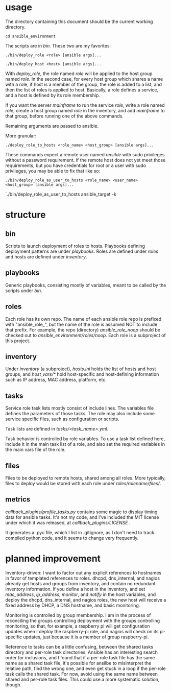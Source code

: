 # usage

The directory containing this document should be the current working directory.

  `cd ansible_environment`

The scripts are in *bin*.  These two are my favorites:

  `./bin/deploy_role <role> [ansible args]...`

  `./bin/deploy_host <host> [ansible args]...`

With *deploy\_role*, the role named *role* will be applied to the host
group named *role*.  In the second case, for every host group which shares
a name with a role, if host is a member of the group, the role is added to
a list, and then the list of roles is applied to host.  Basically, a role
defines a service, and a host is defined by its role membership.

If you want the server *mainframe* to run the service *role*, write a role
named *role*, create a host group named *role* in the inventory, and
add *mainframe* to that group, before running one of the above commands.

Remaining arguments are passed to ansible.

More granular:

  `./deploy_role_to_hosts <role_name> <host_group> [ansible args]...`

These commands expect a remote user named *ansible* with sudo privileges
without a password requirement.  If the remote host does not yet meet those
requirements, but you have credentials for root or a user with sudo privileges,
you may be able to fix that like so:

  `./bin/deploy_role_as_user_to_hosts <role_name> <user_name> <host_group> [ansible args]...`

  `./bin/deploy_role_as_user_to_hosts ansible_target <user> <host> -k

# structure

## bin

Scripts to launch deployment of roles to hosts.  Playbooks defining deployment patterns are under *playbooks*.  Roles are defined under *roles* and hosts are defined under *inventory*.

## playbooks

Generic playbooks, consisting mostly of variables, meant to be called by the scripts under *bin*.

## roles

Each role has its own repo.  The name of each ansible role repo is prefixed
with "ansible\_role\_", but the name of the role is assumed NOT to include that
prefix.  For example, the repo (directory) *ansible\_role\_noop* should be
checked out to *ansible\_environment/roles/noop*.  Each role is a subproject of
this project.

## inventory

Under *inventory* (a subproject), *hosts.ini* holds the list of hosts and host
groups, and *host\_vars/\** hold host-specific and host-defining information
such as IP address, MAC address, platform, etc.

## tasks

Service role task lists mostly consist of include lines.  The variables file
defines the parameters of those tasks.  The role may also include some service
specific files, such as configuration or scripts.

Task lists are defined in *tasks/<task\_name>.yml*.

Task behavior is controlled by role variables.  To use a task list defined
here, include it in the main task list of a role, and also set the required
variables in the main vars file of the role.

## files

Files to be deployed to remote hosts, shared among all roles.  More typically,
files to deploy would be stored with each role under *roles/rolename/files/*.

## metrics

*callback\_plugins/profile\_tasks.py* contains some magic to display timing
data for ansible tasks.  It's not my code, and I've included the MIT license
under which it was released, at *callback\_plugins/LICENSE* .

It generates a .pyc file, which I list in .gitignore, as I don't need to track
compiled python code, and it seems to change very frequently.

# planned improvement

Inventory-driven:  I want to factor out any explicit references to hostnames in
favor of templated references to roles.  dhcpd, dns\_internal, and nagios
already get hosts and groups from inventory, and contain no redundant inventory
information.  If you define a host in the inventory, and set *mac\_address*,
*ip\_address*, *monitor*, and *notify* in the host variables, and deploy the
dhcpd, dns\_internal, and nagios roles, the new host will receive a fixed
address by DHCP, a DNS hostname, and basic monitoring.  

Monitoring is controlled by group membership.  I am in the process of
reconciling the groups controlling deployment with the groups controlling
monitoring, so that, for example, a raspberry pi will get configuration updates
when I deploy the raspberry-pi role, and nagios will check on its pi-specific
updates, just because it is a member of group raspberry-pi.

Reference to tasks can be a little confusing, between the shared tasks
directory and per-role task directories.  Ansible has an interesting search
order for inclusions, and I found that if a per-role task file has the same
name as a shared task file, it's possible for ansilbe to misinterpret the
relative path, find the wrong one, and even get stuck in a loop if the per-role
task calls the shared task.  For now, avoid using the same name between shared
and per-role task files.  This could use a more systematic solution, though.
